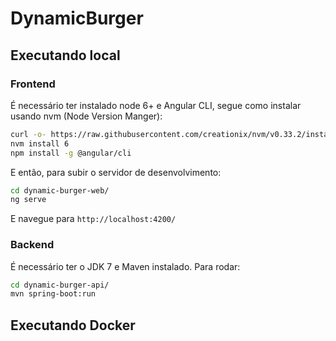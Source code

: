 # DynamicBurger



## Executando local

### Frontend

É necessário ter instalado node 6+ e Angular CLI, segue como instalar usando nvm (Node Version Manger):

```sh
curl -o- https://raw.githubusercontent.com/creationix/nvm/v0.33.2/install.sh | bash
nvm install 6
npm install -g @angular/cli
```

E então, para subir o servidor de desenvolvimento:

```sh
cd dynamic-burger-web/
ng serve
```

E navegue para `http://localhost:4200/`

### Backend

É necessário ter o JDK 7 e Maven instalado. Para rodar:
```sh
cd dynamic-burger-api/
mvn spring-boot:run
```

## Executando Docker